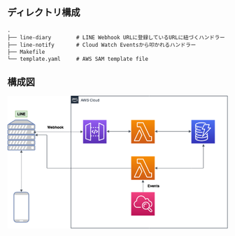 ## ディレクトリ構成

    .
    ├── line-diary        # LINE Webhook URLに登録しているURLに紐づくハンドラー
    ├── line-notify       # Cloud Watch Eventsから叩かれるハンドラー
    ├── Makefile          
    └── template.yaml     # AWS SAM template file

## 構成図

![構成図](./line-diary.png)
